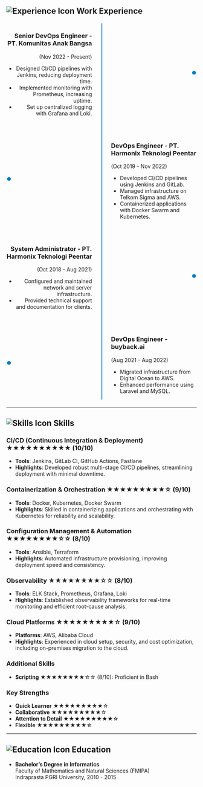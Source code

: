 ## ![Experience Icon](https://img.icons8.com/ios-glyphs/30/000000/briefcase.png) Work Experience

<div style="position: relative; margin: 20px 0;">
  <div style="position: absolute; top: 0; left: 50%; width: 2px; height: 100%; background: #007acc;"></div>

  <div style="display: flex; align-items: center; justify-content: space-between; margin-bottom: 30px;">
    <div style="width: 45%; text-align: right;">
      <h3>Senior DevOps Engineer - PT. Komunitas Anak Bangsa</h3>
      <p>(Nov 2022 - Present)</p>
      <ul>
        <li>Designed CI/CD pipelines with Jenkins, reducing deployment time.</li>
        <li>Implemented monitoring with Prometheus, increasing uptime.</li>
        <li>Set up centralized logging with Grafana and Loki.</li>
      </ul>
    </div>
    <div style="width: 10px; height: 10px; border-radius: 50%; background: #007acc; border: 2px solid white;"></div>
  </div>

  <div style="display: flex; align-items: center; justify-content: space-between; margin-bottom: 30px;">
    <div style="width: 10px; height: 10px; border-radius: 50%; background: #007acc; border: 2px solid white;"></div>
    <div style="width: 45%;">
      <h3>DevOps Engineer - PT. Harmonix Teknologi Peentar</h3>
      <p>(Oct 2019 - Nov 2022)</p>
      <ul>
        <li>Developed CI/CD pipelines using Jenkins and GitLab.</li>
        <li>Managed infrastructure on Telkom Sigma and AWS.</li>
        <li>Containerized applications with Docker Swarm and Kubernetes.</li>
      </ul>
    </div>
  </div>

  <div style="display: flex; align-items: center; justify-content: space-between; margin-bottom: 30px;">
    <div style="width: 45%; text-align: right;">
      <h3>System Administrator - PT. Harmonix Teknologi Peentar</h3>
      <p>(Oct 2018 - Aug 2021)</p>
      <ul>
        <li>Configured and maintained network and server infrastructure.</li>
        <li>Provided technical support and documentation for clients.</li>
      </ul>
    </div>
    <div style="width: 10px; height: 10px; border-radius: 50%; background: #007acc; border: 2px solid white;"></div>
  </div>

  <div style="display: flex; align-items: center; justify-content: space-between;">
    <div style="width: 10px; height: 10px; border-radius: 50%; background: #007acc; border: 2px solid white;"></div>
    <div style="width: 45%;">
      <h3>DevOps Engineer - buyback.ai</h3>
      <p>(Aug 2021 - Aug 2022)</p>
      <ul>
        <li>Migrated infrastructure from Digital Ocean to AWS.</li>
        <li>Enhanced performance using Laravel and MySQL.</li>
      </ul>
    </div>
  </div>
</div>

---

## ![Skills Icon](https://img.icons8.com/ios-glyphs/30/000000/technical-support.png) Skills

### CI/CD (Continuous Integration & Deployment) ★★★★★★★★★★ (10/10)

- **Tools**: Jenkins, GitLab CI, GitHub Actions, Fastlane
- **Highlights**: Developed robust multi-stage CI/CD pipelines, streamlining deployment with minimal downtime.

### Containerization & Orchestration ★★★★★★★★★☆ (9/10)

- **Tools**: Docker, Kubernetes, Docker Swarm
- **Highlights**: Skilled in containerizing applications and orchestrating with Kubernetes for reliability and scalability.

### Configuration Management & Automation ★★★★★★★★☆☆ (8/10)

- **Tools**: Ansible, Terraform
- **Highlights**: Automated infrastructure provisioning, improving deployment speed and consistency.

### Observability ★★★★★★★★☆☆ (8/10)

- **Tools**: ELK Stack, Prometheus, Grafana, Loki
- **Highlights**: Established observability frameworks for real-time monitoring and efficient root-cause analysis.

### Cloud Platforms ★★★★★★★★★☆ (9/10)

- **Platforms**: AWS, Alibaba Cloud
- **Highlights**: Experienced in cloud setup, security, and cost optimization, including on-premises migration to the cloud.

### Additional Skills

- **Scripting** ★★★★★★★★☆☆ (8/10): Proficient in Bash

### Key Strengths

- **Quick Learner** ★★★★★★★★★☆
- **Collaborative** ★★★★★★★★★☆
- **Attention to Detail** ★★★★★★★★★☆
- **Flexible** ★★★★★★★★★☆

---

## ![Education Icon](https://img.icons8.com/ios-glyphs/30/000000/graduation-cap.png) Education

- **Bachelor’s Degree in Informatics**  
  Faculty of Mathematics and Natural Sciences (FMIPA)  
  Indraprasta PGRI University, 2010 - 2015
